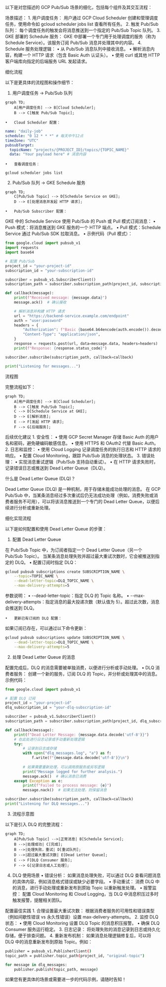 以下是对您描述的 GCP Pub/Sub 场景的细化，包括每个组件及其交互流程：

场景描述：
	1.	用户调度任务：
用户通过 GCP Cloud Scheduler 创建和管理调度任务，使用命令如 gcloud scheduler jobs list 查看所有任务。
	2.	触发 Pub/Sub 队列：
每个调度任务的触发会将消息推送到一个指定的 Pub/Sub Topic 队列。
	3.	GKE 部署的 Schedule 服务：
GKE 中部署一个专门用于处理调度的服务（称为 Schedule Service）。该服务订阅 Pub/Sub 消息并处理其中的内容。
	4.	Schedule 服务处理逻辑：
	•	从 Pub/Sub 消息队列中接收消息。
	•	解析消息内容，构建一个 HTTP 请求（包含 Basic Auth 认证头）。
	•	使用 curl 或其他 HTTP 客户端库向指定的后端服务 URL 发起请求。

细化流程

以下是更具体的流程图和操作细节：

1. 用户调度任务 -> Pub/Sub 队列
```mermaid
graph TD;
    A[用户调度任务] --> B[Cloud Scheduler];
    B --> C[触发 Pub/Sub Topic];
```
	•	Cloud Scheduler 配置：
```yaml
name: "daily-job"
schedule: "0 12 * * *" # 每天中午12点
timeZone: "UTC"
pubsubTarget:
  topicName: "projects/{PROJECT_ID}/topics/{TOPIC_NAME}"
  data: "Your payload here" # 消息内容
```

	•	查看调度任务：

`gcloud scheduler jobs list`

2. Pub/Sub 队列 -> GKE Schedule 服务
```mermaid
graph TD;
    C[Pub/Sub Topic] --> D[Schedule Service on GKE];
    D --> E[处理消息并发起 HTTP 请求];
```
	•	Pub/Sub Subscriber 配置：
GKE 中的 Schedule Service 使用 Pub/Sub 的 Push 或 Pull 模式订阅消息：
	•	Push 模式：将消息推送到 GKE 服务的一个 HTTP 端点。
	•	Pull 模式：Schedule Service 通过 Pub/Sub SDK 拉取消息。
	•	示例代码（Pull 模式）：
```python
from google.cloud import pubsub_v1
import requests
import base64

# 配置 Pub/Sub
project_id = "your-project-id"
subscription_id = "your-subscription-id"

subscriber = pubsub_v1.SubscriberClient()
subscription_path = subscriber.subscription_path(project_id, subscription_id)

def callback(message):
    print(f"Received message: {message.data}")
    message.ack()  # 确认接收

    # 解析消息并构建 HTTP 请求
    url = "https://backend-service.example.com/endpoint"
    auth = "user:password"
    headers = {
        "Authorization": f"Basic {base64.b64encode(auth.encode()).decode()}",
        "Content-Type": "application/json",
    }
    response = requests.post(url, data=message.data, headers=headers)
    print(f"Response: {response.status_code}")

subscriber.subscribe(subscription_path, callback=callback)

print("Listening for messages...")
```
流程图

完整流程如下：
```mermaid
graph TD;
    A[用户调度任务] --> B[Cloud Scheduler];
    B --> C[触发 Pub/Sub Topic];
    C --> D[Schedule Service at GKE];
    D --> E[解析消息];
    E --> F[发起 HTTP 请求];
    F --> G[后端服务];
```
后续优化建议
	1.	安全性：
	•	使用 GCP Secret Manager 存储 Basic Auth 的用户名和密码，避免硬编码敏感信息。
	•	使用 HTTPS 和 OAuth2 代替 Basic Auth。
	2.	日志和监控：
	•	使用 Cloud Logging 记录调度任务的执行日志和 HTTP 请求的响应。
	•	配置 Cloud Monitoring，跟踪 Pub/Sub 消息的处理状态。
	3.	错误处理：
	•	实现消息重试逻辑（Pub/Sub 支持自动重试）。
	•	在 HTTP 请求失败时，记录错误日志或推送到 Dead Letter Queue（DLQ）。



什么是 Dead Letter Queue (DLQ)？

Dead Letter Queue (DLQ) 是一种机制，用于存储未能成功处理的消息。
在 GCP Pub/Sub 中，当某条消息经过多次重试后仍无法成功处理（例如，消费失败或消费者服务不可用），可以将该消息推送到一个专门的 Dead Letter Queue，以便后续进行分析或重新处理。

细化实现流程

以下是如何配置和使用 Dead Letter Queue 的步骤：

1. 配置 Dead Letter Queue

在 Pub/Sub Topic 中，为订阅者指定一个 Dead Letter Queue（另一个 Pub/Sub Topic）。
当某条消息处理失败并超过最大重试次数时，它会被推送到指定的 DLQ。
	•	配置订阅时指定 DLQ：
```bash
gcloud pubsub subscriptions create SUBSCRIPTION_NAME \
    --topic=TOPIC_NAME \
    --dead-letter-topic=DLQ_TOPIC_NAME \
    --max-delivery-attempts=5
```
参数说明：
	•	--dead-letter-topic：指定 DLQ 的 Topic 名称。
	•	--max-delivery-attempts：指定消息的最大投递次数（默认值为 5）。超过此次数，消息会推送到 DLQ。

	•	更新已有订阅的 DLQ 配置：
如果订阅已存在，可以通过以下命令更新：
```bash
gcloud pubsub subscriptions update SUBSCRIPTION_NAME \
    --dead-letter-topic=DLQ_TOPIC_NAME \
    --max-delivery-attempts=5
```
2. 处理 Dead Letter Queue 的消息

配置完成后，DLQ 的消息需要被单独消费，以便进行分析或手动处理。
	•	DLQ 消费者服务：
创建一个新的服务，订阅 DLQ 的 Topic，并分析或处理其中的消息。
示例代码：
```Python
from google.cloud import pubsub_v1

# 配置 DLQ 订阅
project_id = "your-project-id"
dlq_subscription_id = "your-dlq-subscription-id"

subscriber = pubsub_v1.SubscriberClient()
subscription_path = subscriber.subscription_path(project_id, dlq_subscription_id)

def callback(message):
    print(f"Dead Letter Message: {message.data.decode('utf-8')}")
    # 在此处进行日志记录或手动重新处理逻辑
    try:
        # 记录到日志或存储
        with open("dlq_messages.log", "a") as f:
            f.write(f"{message.data.decode('utf-8')}\n")
        
        # 如果需要重新处理，可以调用原服务或另写逻辑
        print("Message logged for further analysis.")
        message.ack()  # 确认消息已消费
    except Exception as e:
        print(f"Failed to process message: {e}")
        message.nack()  # 如果无法处理，则保留消息

subscriber.subscribe(subscription_path, callback=callback)
print("Listening for DLQ messages...")
```
3. 流程示意图

以下是引入 DLQ 的完整流程：
```mermaid
graph TD;
    A[Pub/Sub Topic] -->|正常消息| B[Schedule Service];
    B -->|处理成功| C[完成];
    B -->|处理失败，重试| D[重试队列];
    D -->|超过最大重试次数| E[Dead Letter Queue];
    E --> F[DLQ Consumer 服务];
    F --> G[记录日志或人工处理];
```
4. DLQ 使用场景
	•	错误分析：
如果消息处理失败，可以通过 DLQ 查看问题消息的具体内容，例如消息格式错误或缺少必要字段。
	•	手动重试：
消费 DLQ 中的消息，进行手动处理或重新发布到原始 Topic 以重新触发处理。
	•	报警监控：
配置 Cloud Monitoring 和 Cloud Logging，当 DLQ 中消息积压过多时触发报警，提醒相关团队。

配置最佳实践
	1.	合理设置最大重试次数：
根据消费者服务的可用性和错误类型（例如间歇性错误 vs 永久性错误）设置 max-delivery-attempts。
	2.	监控 DLQ 状态：
	•	使用 Cloud Monitoring 设置 DLQ Topic 的消息积压报警。
	•	确保 DLQ Consumer 服务运行稳定。
	3.	日志记录：
将处理失败的消息记录到日志或持久化存储，便于排查问题。
	4.	重新发布机制：
如果消息处理逻辑修复后，可以将 DLQ 中的消息重新发布到原始 Topic。例如：
```bash
publisher = pubsub_v1.PublisherClient()
topic_path = publisher.topic_path(project_id, "original-topic")

for message in dlq_messages:
    publisher.publish(topic_path, message)
```


如果您有更具体的场景或需要进一步的代码示例，请随时告知！

